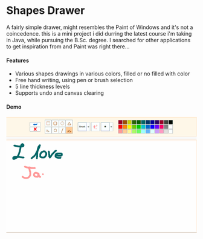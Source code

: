 # Shapes Drawer
A fairly simple drawer, might resembles the Paint of Windows and it's not a coincedence. this is a mini project i did durring the latest course i'm taking in Java, while pursuing the B.Sc. degree. I searched for other applications to get inspiration from and Paint was right there...

#### Features
- Various shapes drawings in various colors, filled or no filled with color
- Free hand writing, using pen or brush selection
- 5 line thickness levels
- Supports undo and canvas clearing


#### Demo
![Demo](app_demo/demo.gif)
